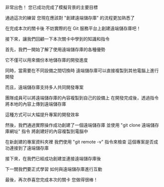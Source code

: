 非常出色！
您已成功完成了模擬背景的主要目標

通過這次的練習
您現在應該對 "創建遠端儲存庫" 的流程更加熟悉了

在完成本次的關卡後
不妨實際的在 Git 服務平台上創建遠端儲存庫吧！

接下來，讓我們回顧一下本次關卡中學到的知識和指令

首先，我們一開始了解了使用遠端儲存庫的各種優勢

它不僅可以用來備份本地儲存庫的開發進度

同時，當需要在不同設備之間切換時
遠端儲存庫可以直接複製到其他電腦上進行開發

而且，遠端儲存庫支持多人共同開發專案

團隊成員可以將遠端儲存庫的內容複製到自己的設備上
在開發完成後，透過指令將本地的內容上傳到遠端儲存庫

這種方式可以大幅提升專案的開發效率

然後，我們通過實際操作成功創建了一個遠端儲存庫
並使用 "git clone 遠端儲存庫網址" 指令
將創建好的內容複製到電腦中

在新創建的專案資料夾裡
我們使用 "git remote -v" 指令來檢查
這個專案是否成功連接到了遠端儲存庫

接下來，在我們已經成功創建並連接遠端儲存庫後

下一關我們要正式學習
如何與遠端儲存庫進行互動

最後，再次恭喜您完成本次的關卡
您做得很棒！